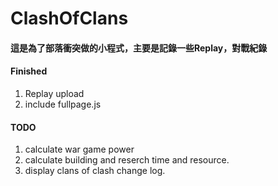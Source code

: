 # ClashOfClans

#### 這是為了部落衝突做的小程式，主要是記錄一些Replay，對戰紀錄

#### Finished
1. Replay upload
2. include fullpage.js

#### TODO
1. calculate war game power
2. calculate building and reserch time and resource.
3. display clans of clash change log.

